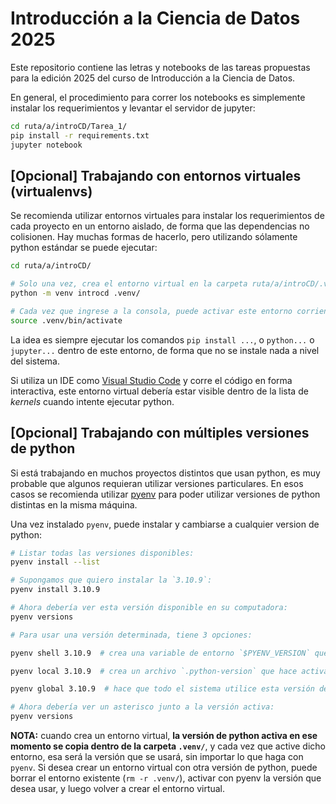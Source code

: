 # Introducción a la Ciencia de Datos 2025

Este repositorio contiene las letras y notebooks de las tareas propuestas para la edición 2025 del curso de Introducción a la Ciencia de Datos.

En general, el procedimiento para correr los notebooks es simplemente instalar los requerimientos y levantar el servidor de jupyter:
```sh
cd ruta/a/introCD/Tarea_1/
pip install -r requirements.txt
jupyter notebook
```

## [Opcional] Trabajando con entornos virtuales (virtualenvs)
Se recomienda utilizar entornos virtuales para instalar los requerimientos de cada proyecto en un entorno aislado, de forma que las dependencias no colisionen. Hay muchas formas de hacerlo, pero utilizando sólamente python estándar se puede ejecutar:
```sh
cd ruta/a/introCD/

# Solo una vez, crea el entorno virtual en la carpeta ruta/a/introCD/.venv/
python -m venv introcd .venv/ 

# Cada vez que ingrese a la consola, puede activar este entorno corriendo (desde la carpeta introCD/):
source .venv/bin/activate
```
La idea es siempre ejecutar los comandos `pip install ...`, o `python...` o `jupyter...` dentro de este entorno,
de forma que no se instale nada a nivel del sistema.

Si utiliza un IDE como [Visual Studio Code](https://code.visualstudio.com/) y corre el código en forma interactiva, este entorno virtual debería estar visible dentro de la lista de *kernels* cuando intente ejecutar python.

## [Opcional] Trabajando con múltiples versiones de python

Si está trabajando en muchos proyectos distintos que usan python, es muy probable que algunos requieran utilizar versiones particulares. En esos casos se recomienda utilizar [pyenv](https://github.com/pyenv/pyenv) para poder utilizar versiones de python distintas en la misma máquina.

Una vez instalado `pyenv`, puede instalar y cambiarse a cualquier version de python:
```sh
# Listar todas las versiones disponibles:
pyenv install --list

# Supongamos que quiero instalar la `3.10.9`:
pyenv install 3.10.9

# Ahora debería ver esta versión disponible en su computadora:
pyenv versions

# Para usar una versión determinada, tiene 3 opciones:

pyenv shell 3.10.9  # crea una variable de entorno `$PYENV_VERSION` que activa esta versión sólo en la terminal actual

pyenv local 3.10.9  # crea un archivo `.python-version` que hace activar esta versión cada vez que entra en la carpeta

pyenv global 3.10.9  # hace que todo el sistema utilice esta versión de python (puede generar problemas)

# Ahora debería ver un asterisco junto a la versión activa:
pyenv versions
```

**NOTA:** cuando crea un entorno virtual, **la versión de python activa en ese momento se copia dentro de la carpeta `.venv/`**, y cada vez que active dicho entorno, esa será la versión que se usará, sin importar lo que haga con `pyenv`. Si desea crear un entorno virtual con otra versión de python, puede borrar el entorno existente (`rm -r .venv/`), activar con pyenv la versión que desea usar, y luego volver a crear el entorno virtual.
